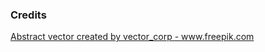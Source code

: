 ### Credits

<a href='https://www.freepik.com/vectors/abstract'>Abstract vector created by vector_corp - www.freepik.com</a>
